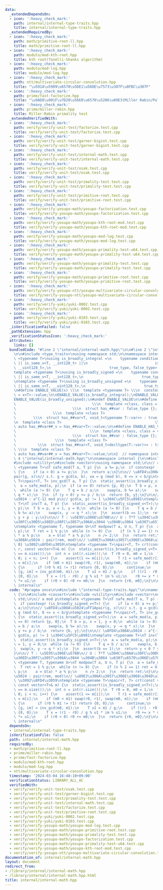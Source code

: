 ```yaml
---
data:
  _extendedDependsOn:
  - icon: ':heavy_check_mark:'
    path: internal/internal-type-traits.hpp
    title: internal/internal-type-traits.hpp
  _extendedRequiredBy:
  - icon: ':heavy_check_mark:'
    path: math/primitive-root-ll.hpp
    title: math/primitive-root-ll.hpp
  - icon: ':heavy_check_mark:'
    path: modulo/mod-kth-root.hpp
    title: kth root(Tonelli-Shanks algorithm)
  - icon: ':heavy_check_mark:'
    path: modulo/mod-log.hpp
    title: modulo/mod-log.hpp
  - icon: ':heavy_check_mark:'
    path: ntt/multivariate-circular-convolution.hpp
    title: "\u591A\u5909\u6570\u5DE1\u56DE\u7573\u307F\u8FBC\u307F"
  - icon: ':heavy_check_mark:'
    path: prime/fast-factorize.hpp
    title: "\u9AD8\u901F\u7D20\u56E0\u6570\u5206\u89E3(Miller Rabin/Pollard's Rho)"
  - icon: ':heavy_check_mark:'
    path: prime/miller-rabin.hpp
    title: Miller-Rabin primality test
  _extendedVerifiedWith:
  - icon: ':heavy_check_mark:'
    path: verify/verify-unit-test/factorize.test.cpp
    title: verify/verify-unit-test/factorize.test.cpp
  - icon: ':heavy_check_mark:'
    path: verify/verify-unit-test/garner-bigint.test.cpp
    title: verify/verify-unit-test/garner-bigint.test.cpp
  - icon: ':heavy_check_mark:'
    path: verify/verify-unit-test/internal-math.test.cpp
    title: verify/verify-unit-test/internal-math.test.cpp
  - icon: ':heavy_check_mark:'
    path: verify/verify-unit-test/osak.test.cpp
    title: verify/verify-unit-test/osak.test.cpp
  - icon: ':heavy_check_mark:'
    path: verify/verify-unit-test/primality-test.test.cpp
    title: verify/verify-unit-test/primality-test.test.cpp
  - icon: ':heavy_check_mark:'
    path: verify/verify-unit-test/primitive-root.test.cpp
    title: verify/verify-unit-test/primitive-root.test.cpp
  - icon: ':heavy_check_mark:'
    path: verify/verify-yosupo-math/yosupo-factorization.test.cpp
    title: verify/verify-yosupo-math/yosupo-factorization.test.cpp
  - icon: ':heavy_check_mark:'
    path: verify/verify-yosupo-math/yosupo-kth-root-mod.test.cpp
    title: verify/verify-yosupo-math/yosupo-kth-root-mod.test.cpp
  - icon: ':heavy_check_mark:'
    path: verify/verify-yosupo-math/yosupo-mod-log.test.cpp
    title: verify/verify-yosupo-math/yosupo-mod-log.test.cpp
  - icon: ':heavy_check_mark:'
    path: verify/verify-yosupo-math/yosupo-primality-test-u64.test.cpp
    title: verify/verify-yosupo-math/yosupo-primality-test-u64.test.cpp
  - icon: ':heavy_check_mark:'
    path: verify/verify-yosupo-math/yosupo-primality-test.test.cpp
    title: verify/verify-yosupo-math/yosupo-primality-test.test.cpp
  - icon: ':heavy_check_mark:'
    path: verify/verify-yosupo-math/yosupo-primitive-root.test.cpp
    title: verify/verify-yosupo-math/yosupo-primitive-root.test.cpp
  - icon: ':heavy_check_mark:'
    path: verify/verify-yosupo-ntt/yosupo-multivariate-circular-convolution.test.cpp
    title: verify/verify-yosupo-ntt/yosupo-multivariate-circular-convolution.test.cpp
  - icon: ':heavy_check_mark:'
    path: verify/verify-yuki/yuki-0002.test.cpp
    title: verify/verify-yuki/yuki-0002.test.cpp
  - icon: ':heavy_check_mark:'
    path: verify/verify-yuki/yuki-0103.test.cpp
    title: verify/verify-yuki/yuki-0103.test.cpp
  _isVerificationFailed: false
  _pathExtension: hpp
  _verificationStatusIcon: ':heavy_check_mark:'
  attributes:
    links: []
  bundledCode: "#line 2 \"internal/internal-math.hpp\"\n\n#line 2 \"internal/internal-type-traits.hpp\"\
    \n\n#include <type_traits>\nusing namespace std;\n\nnamespace internal {\ntemplate\
    \ <typename T>\nusing is_broadly_integral =\n    typename conditional_t<is_integral_v<T>\
    \ || is_same_v<T, __int128_t> ||\n                               is_same_v<T,\
    \ __uint128_t>,\n                           true_type, false_type>::type;\n\n\
    template <typename T>\nusing is_broadly_signed =\n    typename conditional_t<is_signed_v<T>\
    \ || is_same_v<T, __int128_t>,\n                           true_type, false_type>::type;\n\
    \ntemplate <typename T>\nusing is_broadly_unsigned =\n    typename conditional_t<is_unsigned_v<T>\
    \ || is_same_v<T, __uint128_t>,\n                           true_type, false_type>::type;\n\
    \n#define ENABLE_VALUE(x) \\\n  template <typename T> \\\n  constexpr bool x##_v\
    \ = x<T>::value;\n\nENABLE_VALUE(is_broadly_integral);\nENABLE_VALUE(is_broadly_signed);\n\
    ENABLE_VALUE(is_broadly_unsigned);\n#undef ENABLE_VALUE\n\n#define ENABLE_HAS_TYPE(var)\
    \                                   \\\n  template <class, class = void>     \
    \                          \\\n  struct has_##var : false_type {};           \
    \                 \\\n  template <class T>                                   \
    \        \\\n  struct has_##var<T, void_t<typename T::var>> : true_type {}; \\\
    \n  template <class T>                                           \\\n  constexpr\
    \ auto has_##var##_v = has_##var<T>::value;\n\n#define ENABLE_HAS_VAR(var)   \
    \                                  \\\n  template <class, class = void>      \
    \                          \\\n  struct has_##var : false_type {};           \
    \                  \\\n  template <class T>                                  \
    \          \\\n  struct has_##var<T, void_t<decltype(T::var)>> : true_type {};\
    \ \\\n  template <class T>                                            \\\n  constexpr\
    \ auto has_##var##_v = has_##var<T>::value;\n\n}  // namespace internal\n#line\
    \ 4 \"internal/internal-math.hpp\"\n\nnamespace internal {\n\n#include <cassert>\n\
    #include <utility>\n#include <vector>\nusing namespace std;\n\n// a mod p\ntemplate\
    \ <typename T>\nT safe_mod(T a, T p) {\n  a %= p;\n  if constexpr (is_broadly_signed_v<T>)\
    \ {\n    if (a < 0) a += p;\n  }\n  return a;\n}\n\n// \u8FD4\u308A\u5024\uFF1A\
    pair(g, x)\n// s.t. g = gcd(a, b), xa = g (mod b), 0 <= x < b/g\ntemplate <typename\
    \ T>\npair<T, T> inv_gcd(T a, T p) {\n  static_assert(is_broadly_signed_v<T>);\n\
    \  a = safe_mod(a, p);\n  if (a == 0) return {p, 0};\n  T b = p, x = 1, y = 0;\n\
    \  while (a != 0) {\n    T q = b / a;\n    swap(a, b %= a);\n    swap(x, y -=\
    \ q * x);\n  }\n  if (y < 0) y += p / b;\n  return {b, y};\n}\n\n// \u8FD4\u308A\
    \u5024 : a^{-1} mod p\n// gcd(a, p) != 1 \u304C\u5FC5\u8981\ntemplate <typename\
    \ T>\nT inv(T a, T p) {\n  static_assert(is_broadly_signed_v<T>);\n  a = safe_mod(a,\
    \ p);\n  T b = p, x = 1, y = 0;\n  while (a != 0) {\n    T q = b / a;\n    swap(a,\
    \ b %= a);\n    swap(x, y -= q * x);\n  }\n  assert(b == 1);\n  return y < 0 ?\
    \ y + p : y;\n}\n\n// T : \u5E95\u306E\u578B\n// U : T*T \u304C\u30AA\u30FC\u30D0\
    \u30FC\u30D5\u30ED\u30FC\u3057\u306A\u3044 \u304B\u3064 \u6307\u6570\u306E\u578B\
    \ntemplate <typename T, typename U>\nT modpow(T a, U n, T p) {\n  a = safe_mod(a,\
    \ p);\n  T ret = 1 % p;\n  while (n != 0) {\n    if (n % 2 == 1) ret = U(ret)\
    \ * a % p;\n    a = U(a) * a % p;\n    n /= 2;\n  }\n  return ret;\n}\n\n// \u8FD4\
    \u308A\u5024 : pair(rem, mod)\n// \u89E3\u306A\u3057\u306E\u3068\u304D\u306F {0,\
    \ 0} \u3092\u8FD4\u3059\ntemplate <typename T>\npair<T, T> crt(const vector<T>&\
    \ r, const vector<T>& m) {\n  static_assert(is_broadly_signed_v<T>);\n  assert(r.size()\
    \ == m.size());\n  int n = int(r.size());\n  T r0 = 0, m0 = 1;\n  for (int i =\
    \ 0; i < n; i++) {\n    assert(1 <= m[i]);\n    T r1 = safe_mod(r[i], m[i]), m1\
    \ = m[i];\n    if (m0 < m1) swap(r0, r1), swap(m0, m1);\n    if (m0 % m1 == 0)\
    \ {\n      if (r0 % m1 != r1) return {0, 0};\n      continue;\n    }\n    auto\
    \ [g, im] = inv_gcd(m0, m1);\n    T u1 = m1 / g;\n    if ((r1 - r0) % g) return\
    \ {0, 0};\n    T x = (r1 - r0) / g % u1 * im % u1;\n    r0 += x * m0;\n    m0\
    \ *= u1;\n    if (r0 < 0) r0 += m0;\n  }\n  return {r0, m0};\n}\n\n}  // namespace\
    \ internal\n"
  code: "#pragma once\n\n#include \"internal-type-traits.hpp\"\n\nnamespace internal\
    \ {\n\n#include <cassert>\n#include <utility>\n#include <vector>\nusing namespace\
    \ std;\n\n// a mod p\ntemplate <typename T>\nT safe_mod(T a, T p) {\n  a %= p;\n\
    \  if constexpr (is_broadly_signed_v<T>) {\n    if (a < 0) a += p;\n  }\n  return\
    \ a;\n}\n\n// \u8FD4\u308A\u5024\uFF1Apair(g, x)\n// s.t. g = gcd(a, b), xa =\
    \ g (mod b), 0 <= x < b/g\ntemplate <typename T>\npair<T, T> inv_gcd(T a, T p)\
    \ {\n  static_assert(is_broadly_signed_v<T>);\n  a = safe_mod(a, p);\n  if (a\
    \ == 0) return {p, 0};\n  T b = p, x = 1, y = 0;\n  while (a != 0) {\n    T q\
    \ = b / a;\n    swap(a, b %= a);\n    swap(x, y -= q * x);\n  }\n  if (y < 0)\
    \ y += p / b;\n  return {b, y};\n}\n\n// \u8FD4\u308A\u5024 : a^{-1} mod p\n//\
    \ gcd(a, p) != 1 \u304C\u5FC5\u8981\ntemplate <typename T>\nT inv(T a, T p) {\n\
    \  static_assert(is_broadly_signed_v<T>);\n  a = safe_mod(a, p);\n  T b = p, x\
    \ = 1, y = 0;\n  while (a != 0) {\n    T q = b / a;\n    swap(a, b %= a);\n  \
    \  swap(x, y -= q * x);\n  }\n  assert(b == 1);\n  return y < 0 ? y + p : y;\n\
    }\n\n// T : \u5E95\u306E\u578B\n// U : T*T \u304C\u30AA\u30FC\u30D0\u30FC\u30D5\
    \u30ED\u30FC\u3057\u306A\u3044 \u304B\u3064 \u6307\u6570\u306E\u578B\ntemplate\
    \ <typename T, typename U>\nT modpow(T a, U n, T p) {\n  a = safe_mod(a, p);\n\
    \  T ret = 1 % p;\n  while (n != 0) {\n    if (n % 2 == 1) ret = U(ret) * a %\
    \ p;\n    a = U(a) * a % p;\n    n /= 2;\n  }\n  return ret;\n}\n\n// \u8FD4\u308A\
    \u5024 : pair(rem, mod)\n// \u89E3\u306A\u3057\u306E\u3068\u304D\u306F {0, 0}\
    \ \u3092\u8FD4\u3059\ntemplate <typename T>\npair<T, T> crt(const vector<T>& r,\
    \ const vector<T>& m) {\n  static_assert(is_broadly_signed_v<T>);\n  assert(r.size()\
    \ == m.size());\n  int n = int(r.size());\n  T r0 = 0, m0 = 1;\n  for (int i =\
    \ 0; i < n; i++) {\n    assert(1 <= m[i]);\n    T r1 = safe_mod(r[i], m[i]), m1\
    \ = m[i];\n    if (m0 < m1) swap(r0, r1), swap(m0, m1);\n    if (m0 % m1 == 0)\
    \ {\n      if (r0 % m1 != r1) return {0, 0};\n      continue;\n    }\n    auto\
    \ [g, im] = inv_gcd(m0, m1);\n    T u1 = m1 / g;\n    if ((r1 - r0) % g) return\
    \ {0, 0};\n    T x = (r1 - r0) / g % u1 * im % u1;\n    r0 += x * m0;\n    m0\
    \ *= u1;\n    if (r0 < 0) r0 += m0;\n  }\n  return {r0, m0};\n}\n\n}  // namespace\
    \ internal\n"
  dependsOn:
  - internal/internal-type-traits.hpp
  isVerificationFile: false
  path: internal/internal-math.hpp
  requiredBy:
  - math/primitive-root-ll.hpp
  - prime/miller-rabin.hpp
  - prime/fast-factorize.hpp
  - modulo/mod-kth-root.hpp
  - modulo/mod-log.hpp
  - ntt/multivariate-circular-convolution.hpp
  timestamp: '2024-03-04 16:48:10+09:00'
  verificationStatus: LIBRARY_ALL_AC
  verifiedWith:
  - verify/verify-unit-test/osak.test.cpp
  - verify/verify-unit-test/garner-bigint.test.cpp
  - verify/verify-unit-test/primality-test.test.cpp
  - verify/verify-unit-test/internal-math.test.cpp
  - verify/verify-unit-test/factorize.test.cpp
  - verify/verify-unit-test/primitive-root.test.cpp
  - verify/verify-yuki/yuki-0002.test.cpp
  - verify/verify-yuki/yuki-0103.test.cpp
  - verify/verify-yosupo-math/yosupo-mod-log.test.cpp
  - verify/verify-yosupo-math/yosupo-primitive-root.test.cpp
  - verify/verify-yosupo-math/yosupo-primality-test.test.cpp
  - verify/verify-yosupo-math/yosupo-factorization.test.cpp
  - verify/verify-yosupo-math/yosupo-primality-test-u64.test.cpp
  - verify/verify-yosupo-math/yosupo-kth-root-mod.test.cpp
  - verify/verify-yosupo-ntt/yosupo-multivariate-circular-convolution.test.cpp
documentation_of: internal/internal-math.hpp
layout: document
redirect_from:
- /library/internal/internal-math.hpp
- /library/internal/internal-math.hpp.html
title: internal/internal-math.hpp
---
```


